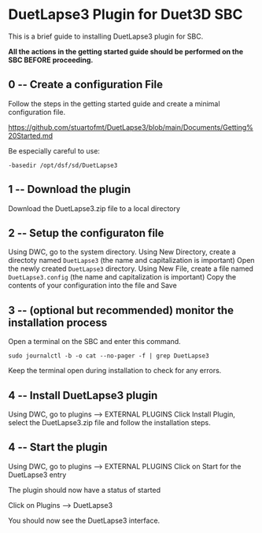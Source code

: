 # DuetLapse3 Plugin for Duet3D SBC

This is a brief guide to installing DuetLapse3 plugin for SBC.

**All the actions in the getting started guide should be performed on the SBC BEFORE proceeding.**

## 0 -- Create a configuration File

Follow the steps in the getting started guide and create a minimal configuration file.

<https://github.com/stuartofmt/DuetLapse3/blob/main/Documents/Getting%20Started.md>

Be especially careful to use: 
```text
-basedir /opt/dsf/sd/DuetLapse3
```

## 1 -- Download the plugin

Download the DuetLapse3.zip file to a local directory

## 2 -- Setup the configuraton file

Using DWC, go to the system directory.
Using New Directory, create a directoty named `DuetLapse3` (the name and capitalization is important)
Open the newly created `DuetLapse3` directory.
Using New File, create a file named `DuetLapse3.config` (the name and capitalization is important)
Copy the contents of your configuration into the file and Save


## 3 -- (optional but recommended) monitor the installation process
Open a terminal on the SBC and enter this command.

`sudo journalctl -b -o cat --no-pager -f | grep DuetLapse3`

Keep the terminal open during installation to check for any errors.

## 4 -- Install DuetLapse3 plugin

Using DWC, go to plugins --> EXTERNAL PLUGINS
Click Install Plugin, select the DuetLapse3.zip file and follow the installation steps.

## 4 -- Start the plugin

Using DWC, go to plugins --> EXTERNAL PLUGINS
Click on Start for the DuetLapse3 entry

The plugin should now have a status of started

Click on Plugins --> DuetLapse3

You should now see the DuetLapse3 interface.
